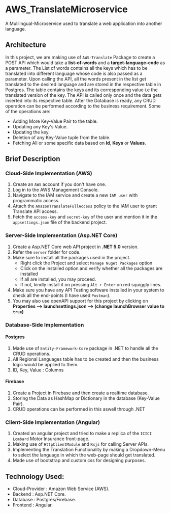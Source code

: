 # AWS_TranslateMicroservice

A Mulilingual-Microservice used to translate a web application into another language.

## Architecture

In this project, we are making use of `AWS-Translate` Package to create a POST API which would take a **list-of-words** and a **target-language-code** as a parameter. The List of words contains all the keys which has to be translated into different language whose code is also passed as a parameter. Upon calling the API, all the words present in the list get translated to the desired language and are stored in the respective table in Postgres. The table contains the keys and its corresponding value i.e the translated version of the key. The API is called only once and the data gets inserted into its respective table.
After the Database is ready, any CRUD operation can be performed according to the business requirement. Some of the operations are:
- Adding More Key-Value Pair to the table.
- Updating any Key's Value.
- Updating the key.
- Deletion of any Key-Value tuple from the table.
- Fetching All or some specific data based on **Id**, **Keys** or **Values**.


## Brief Description

### Cloud-Side Implementation (AWS)
1) Create an `AWS` account if you don't have one.
2) Log in to the AWS Management Console.
3) Navigate to the IAM service and create a new `IAM user` with programmatic access.
4) Attach the `AmazonTranslateFullAccess` policy to the IAM user to grant Translate API access.
5) Fetch the `access-key` and `secret-key` of the user and mention it in the `appsettings.json` file of the backend project.

### Server-Side Implementation (Asp.NET Core)
1) Create a Asp.NET Core web API project in **.NET 5.0** version.
2) Refer the `server` folder for code.
3) Make sure to install all the packages used in the project.
   - Right click the Project and select `Manage Nuget Packages` option
   - Click on the installed option and verify whether all the packages are installed
   - If all are installed, you may proceed.
   - If not, kindly install it on pressing `Alt + Enter` on red squiggly lines.
4) Make sure you have any API Testing software installed in your system to check all the end-points (I have used `Postman`).
5) You may also use openAPI support for this project by clicking on <br>
   <b>Properties --> launchsettings.json --> (change launchBrowser value to `true`)</b>

### Database-Side Implementation

#### Postgres
1) Made use of `Entity-Framework-Core` package in .NET to handle all the CRUD operations.
2) All Regional Languages table has to be created and then the business logic would be applied to them.
3) ID, Key, Value : Columns

#### Firebase
1) Create a Project in Firebase and then create a realtime database.
2) Storing the Data as HashMap or Dictionary in the database (Key-Value Pair).
3) CRUD operations can be performed in this aswell through .NET

### Client-Side Implementation (Angular)
1) Created an angular project and tried to make a replica of the `ICICI Lombard` Motor Insurance front-page.
2) Making use of `HttpClientModule` and `Rxjs` for calling Server APIs.
3) Implementing the Translation Functionality by making a Dropdown-Menu to select the language in which the web-page should get translated.
4) Made use of bootstrap and custom css for designing purposes.

## Technology Used:

- Cloud-Provider : Amazon Web Service (AWS).
- Backend : Asp.NET Core.
- Database : Postgres/Firebase.
- Frontend : Angular.

